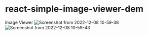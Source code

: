 # react-simple-image-viewer-dem
Image Viewer
![Screenshot from 2022-12-08 10-59-38](https://user-images.githubusercontent.com/110123287/206364372-706bdf9d-7787-48d2-b2f7-dcbcfe9034fb.png)
![Screenshot from 2022-12-08 10-59-43](https://user-images.githubusercontent.com/110123287/206364481-1fbe857b-762b-4a0a-8df2-63cb8e9278b7.png)
